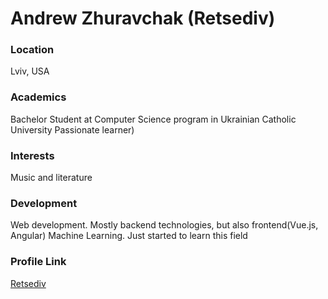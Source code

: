 # Andrew Zhuravchak (Retsediv)

### Location

Lviv, USA

### Academics

Bachelor Student at Computer Science program in Ukrainian Catholic University
Passionate learner)

### Interests

Music and literature

### Development

Web development. Mostly backend technologies, but also frontend(Vue.js, Angular)
Machine Learning. Just started to learn this field

### Profile Link

[Retsediv](http://www.github.com/retsediv)